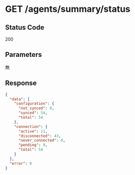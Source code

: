 # GET /agents/summary/status

## Status Code
200

## Parameters
無

## Response
```json
{
  "data": {
    "configuration": {
      "not_synced": 0,
      "synced": 54,
      "total": 54
    },
    "connection": {
      "active": 11,
      "disconnected": 43,
      "never_connected": 0,
      "pending": 0,
      "total": 54
    }
  },
  "error": 0
}
```
